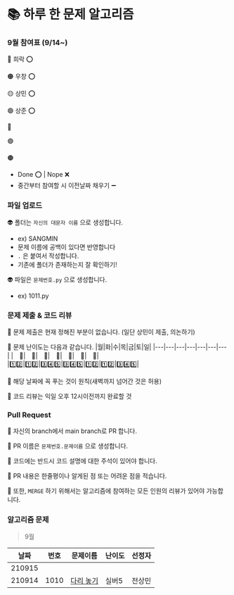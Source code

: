 # 📚 하루 한 문제 알고리즘
### 9월 참여표 (9/14~)
🔴 희락 ⭕

🟠 우창 ⭕

🟡 상민 ⭕

🟢 상준 ⭕

🔵  

🟣 

🟤  

* Done ⭕ | Nope ❌
* 중간부터 참여할 시 이전날짜 채우기 ➖


### 파일 업로드
👽 폴더는 `자신의 대문자 이름` 으로 생성합니다.
* ex) SANGMIN
* 문제 이름에 공백이 있다면 반영합니다
* `.` 은 붙여서 작성합니다.
* 기존에 폴더가 존재하는지 잘 확인하기!

👽 파일은 `문제번호.py` 으로 생성합니다.
* ex) 1011.py 

### 문제 제출 & 코드 리뷰
👻 문제 제출은 현재 정해진 부분이 없습니다. (일단 상민이 제출, 의논하기)

👻 문제 난이도는 다음과 같습니다.
|월|화|수|목|금|토|일|
|---|---|---|---|---|---|---|
|　🥇|　🥈|　🥇|　🥈|　🥇|　🥈|　🥇|
|1️⃣2️⃣|1️⃣2️⃣|3️⃣4️⃣5️⃣|3️⃣4️⃣5️⃣|1️⃣2️⃣|1️⃣2️⃣|3️⃣4️⃣5️⃣|


👻 해당 날짜에 꼭 푸는 것이 원칙(새벽까지 넘어간 것은 허용)

👻 코드 리뷰는 익일 오후 12시이전까지 완료할 것


### Pull Request
🤖 자신의 branch에서 main branch로 PR 합니다.

🤖 PR 이름은 `문제번호.문제이름` 으로 생성합니다.  

🤖 코드에는 반드시 코드 설명에 대한 주석이 있어야 합니다.

🤖 PR 내용은 한줄평이나 알게된 점 또는 어려운 점을 적습니다.

🤖 또한, `MERGE` 하기 위해서는 알고리즘에 참여하는 모든 인원의 리뷰가 있어야 가능합니다.

### 알고리즘 문제
> 9월

|날짜|번호|문제이름|난이도|선정자|
|------|---|---|---|---|
|210915|||||
|210914|1010|[다리 놓기](https://www.acmicpc.net/problem/1010)|실버5|전상민|

